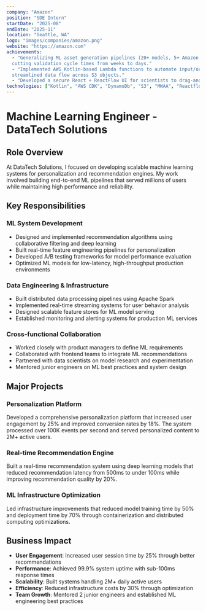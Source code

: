 ```yaml
---
company: "Amazon"
position: "SDE Intern"
startDate: "2025-08"
endDate: "2025-11"
location: "Seattle, WA"
logo: "images/companies/amazon.png"
website: "https://amazon.com"
achievements:
  - "Generalizing ML asset generation pipelines (20+ models, 5+ Amazon Science teams), reducing pipeline development efforts by 80% and
  cutting validation cycle times from weeks to days."
  - "Implemented AWS Kotlin-based Lambda functions to automate input/output handling, enabling real-time updates to DynamoDB and
  streamlined data flow across S3 objects."
  - "Developed a secure React + ReactFlow UI for scientists to drag-and-drop ML components, generating dynamic Airflow DAGs and running jobs on AWS Batch, which scaled to 100+ experiments and accelerated research cycles."
technologies: ["Kotlin", "AWS CDK", "DynamoDb", "S3", "MWAA", "Reactflow"]
---
```


# Machine Learning Engineer - DataTech Solutions

## Role Overview

At DataTech Solutions, I focused on developing scalable machine learning systems for personalization and recommendation engines. My work involved building end-to-end ML pipelines that served millions of users while maintaining high performance and reliability.

## Key Responsibilities

### ML System Development
- Designed and implemented recommendation algorithms using collaborative filtering and deep learning
- Built real-time feature engineering pipelines for personalization
- Developed A/B testing frameworks for model performance evaluation
- Optimized ML models for low-latency, high-throughput production environments

### Data Engineering & Infrastructure
- Built distributed data processing pipelines using Apache Spark
- Implemented real-time streaming systems for user behavior analysis
- Designed scalable feature stores for ML model serving
- Established monitoring and alerting systems for production ML services

### Cross-functional Collaboration
- Worked closely with product managers to define ML requirements
- Collaborated with frontend teams to integrate ML recommendations
- Partnered with data scientists on model research and experimentation
- Mentored junior engineers on ML best practices and system design

## Major Projects

### Personalization Platform
Developed a comprehensive personalization platform that increased user engagement by 25% and improved conversion rates by 18%. The system processed over 100K events per second and served personalized content to 2M+ active users.

### Real-time Recommendation Engine
Built a real-time recommendation system using deep learning models that reduced recommendation latency from 500ms to under 100ms while improving recommendation quality by 20%.

### ML Infrastructure Optimization
Led infrastructure improvements that reduced model training time by 50% and deployment time by 70% through containerization and distributed computing optimizations.

## Business Impact

- **User Engagement**: Increased user session time by 25% through better recommendations
- **Performance**: Achieved 99.9% system uptime with sub-100ms response times
- **Scalability**: Built systems handling 2M+ daily active users
- **Efficiency**: Reduced infrastructure costs by 30% through optimization
- **Team Growth**: Mentored 2 junior engineers and established ML engineering best practices